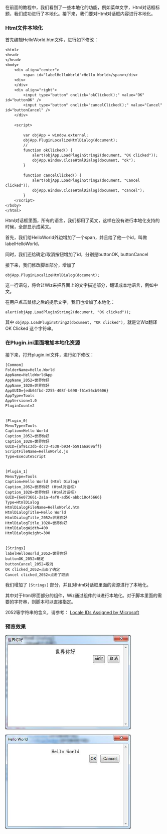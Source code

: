 在前面的教程中，我们看到了一些本地化的功能，例如菜单文字，Html对话框标题，我们成功进行了本地化。接下来，我们要对Html对话框内容进行本地化。

### Html文件本地化


首先编辑HelloWorld.htm文件，进行如下修改：

```
<html>
<head>
</head>
<body>
    <div align="center">
        <span id="labelHelloWorld">Hello World</span></div>
    <div>
    </div>
    <div align="right">
        <input type="button" onclick="okClicked();" value="OK" id="buttonOK" />
        <input type="button" onclick="cancelClicked();" value="Cancel" id="buttonCancel" />
    </div>

    <script>

        var objApp = window.external;
        objApp.PluginLocalizeHtmlDialog(document);
        //
        function okClicked() {
            alert(objApp.LoadPluginString2(document, "OK clicked"));
            objApp.Window.CloseHtmlDialog(document, "ok");
        }

        function cancelClicked() {
            alert(objApp.LoadPluginString2(document, "Cancel clicked"));
            objApp.Window.CloseHtmlDialog(document, "cancel");
        }
    </script>
</boby>
</html>
```

Html对话框里面，所有的语言，我们都用了英文，这样在没有进行本地化支持的时候，全部显示成英文。

首先，我们给HelloWorld外边增加了一个span，并且给了他一个id，叫做labelHelloWorld，

同时，我们还给确定/取消按钮增加了id，分别是buttonOK, buttonCancel

接下来，我们修改脚本部分，增加了

```
objApp.PluginLocalizeHtmlDialog(document);
```

这一行语句，将会让Wiz来把界面上的文字描述部分，翻译成本地语言，例如中文。

在用户点击鼠标之后的提示文字，我们也增加了本地化：

```
alert(objApp.LoadPluginString2(document, "OK clicked"));
```
其中 `objApp.LoadPluginString2(document, "OK clicked")`，就是让Wiz翻译 OK Clicked 这个字符串。

### 在Plugin.ini里面增加本地化资源

接下来，打开plugin.ini文件，进行如下修改：

```
[Common]
FolderName=Hello.World
AppName=HelloWorldApp
AppName_2052=世界你好
AppName_1028=世界你好
AppGUID={edb64fbd-2255-408f-b690-f61e56cb9606}
AppType=Tools
AppVersion=1.0
PluginCount=2


[Plugin_0]
MenuType=Tools
Caption=Hello World
Caption_2052=世界你好
Caption_1028=世界你好
GUID={af91c3db-dc73-4538-b934-b591a6a69aff}
ScriptFileName=HelloWorld.js
Type=ExecuteScript


[Plugin_1]
MenuType=Tools
Caption=Hello World (Html Dialog)
Caption_2052=世界你好 (Html对话框)
Caption_1028=世界你好 (Html对话框)
GUID={6e073661-2a1a-4af0-ad56-abbc18c45666}
Type=HtmlDialog
HtmlDialogFileName=HelloWorld.htm
HtmlDialogTitle=Hello World
HtmlDialogTitle_2052=世界你好
HtmlDialogTitle_1028=世界你好
HtmlDialogWidth=400
HtmlDialogHeight=300


[Strings]
labelHelloWorld_2052=世界你好
buttonOK_2052=确定
buttonCancel_2052=取消
OK clicked_2052=点击了确定
Cancel clicked_2052=点击了取消
```

我们增加了 `[Strings]` 部分，并且对html对话框里面的资源进行了本地化。

其中对于html界面部分的组件，Wiz通过组件的id进行本地化。对于脚本里面的需要的字符串，则脚本可以直接指定。

2052等字符串的含义，请参考：
[Locale IDs Assigned by Microsoft](http://msdn.microsoft.com/en-us/goglobal/bb964664.aspx)

### 预览效果

![中文国际化](../img/locale-cn.jpg)

![英文国际化](../img/locale-en.jpg)
